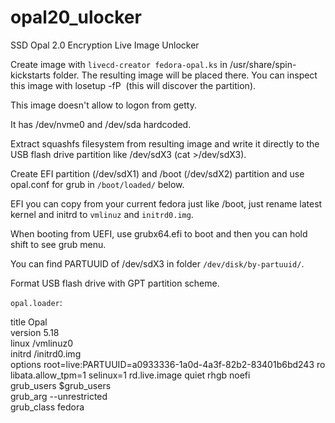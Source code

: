 # opal20_ulocker
SSD Opal 2.0 Encryption Live Image Unlocker

Create image with `livecd-creator fedora-opal.ks` in /usr/share/spin-kickstarts folder. The resulting image will be placed there. You can inspect this image with losetup -fP <image> (this will discover the partition).

This image doesn't allow to logon from getty.

It has /dev/nvme0 and /dev/sda hardcoded.

Extract squashfs filesystem from resulting image and write it directly to the USB flash drive partition like /dev/sdX3 (cat <squashimage> >/dev/sdX3).

Create EFI partition (/dev/sdX1) and /boot (/dev/sdX2) partition and use opal.conf for grub in `/boot/loaded/` below.

EFI you can copy from your current fedora just like  /boot, just rename latest kernel and initrd to `vmlinuz` and `initrd0.img`.

When booting from UEFI, use grubx64.efi to boot and then you can hold shift to see grub menu.

You can find PARTUUID of /dev/sdX3 in folder `/dev/disk/by-partuuid/`.

Format USB flash drive with GPT partition scheme.

`opal.loader`:

title Opal  
version 5.18  
linux /vmlinuz0  
initrd /initrd0.img  
options root=live:PARTUUID=a0933336-1a0d-4a3f-82b2-83401b6bd243 ro libata.allow_tpm=1 selinux=1 rd.live.image quiet rhgb noefi  
grub_users $grub_users  
grub_arg --unrestricted  
grub_class fedora  
